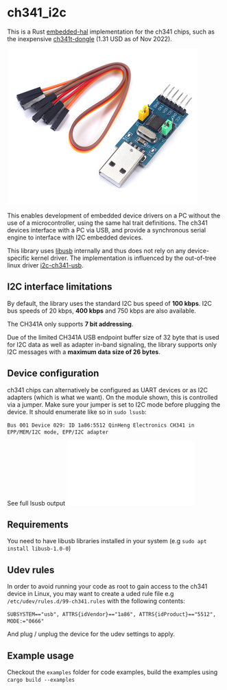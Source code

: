 # ch341_i2c

This is a Rust [embedded-hal] implementation for the ch341 chips,
such as the inexpensive [ch341t-dongle] (1.31 USD as of Nov 2022).

![ch341t](assets/ch341t.png)

This enables development of embedded device drivers on a PC without the use of
a microcontroller, using the same hal trait definitions. The ch341 devices interface with a PC via USB, and
provide a synchronous serial engine to interface with I2C embedded devices.

This library uses [libusb] internally and thus does not rely on any device-specific kernel driver. The implementation is influenced by the out-of-tree linux driver [i2c-ch341-usb].

## I2C interface limitations

By default, the library uses the standard I2C bus speed of **100 kbps**. I2C bus speeds of 20 kbps, **400 kbps** and 750 kbps are also available.

The CH341A only supports **7 bit addressing**.

Due of the limited CH341A USB endpoint buffer size of 32 byte that is used for I2C data as well as adapter in-band signaling, the library supports only I2C messages with a **maximum data size of 26 bytes**.

## Device configuration

ch341 chips can alternatively be configured as UART devices or as I2C adapters (which is what we want).
On the module shown, this is controlled via a jumper. Make sure your jumper is set to I2C mode before
plugging the device. It should enumerate like so in `sudo lsusb`:
```
Bus 001 Device 029: ID 1a86:5512 QinHeng Electronics CH341 in EPP/MEM/I2C mode, EPP/I2C adapter
```
See full lsusb output ![here](assets/lsusb.txt)

## Requirements

You need to have libusb libraries installed in your system (e.g `sudo apt install libusb-1.0-0`)

## Udev rules

In order to avoid running your code as root to gain access to the ch341 device in Linux, you may want to create a uded rule file e.g `/etc/udev/rules.d/99-ch341.rules` with the following contents:
```
SUBSYSTEM=="usb", ATTRS{idVendor}=="1a86", ATTRS{idProduct}=="5512", MODE:="0666"
```
And plug / unplug the device for the udev settings to apply. 

## Example usage

Checkout the `examples` folder for code examples, build the examples using `cargo build --examples`

[i2c-ch341-usb]: https://github.com/allanbian1017/i2c-ch341-usb/blob/master/i2c-ch341-usb.c
[embedded-hal]: https://github.com/rust-embedded/embedded-hal
[ch341t-dongle]: https://www.aliexpress.us/item/3256802893948048.html
[udev rules]: https://github.com/ftdi-rs/libftd2xx-rs/#udev-rules
[libusb]: https://docs.rs/libusb/latest/libusb/